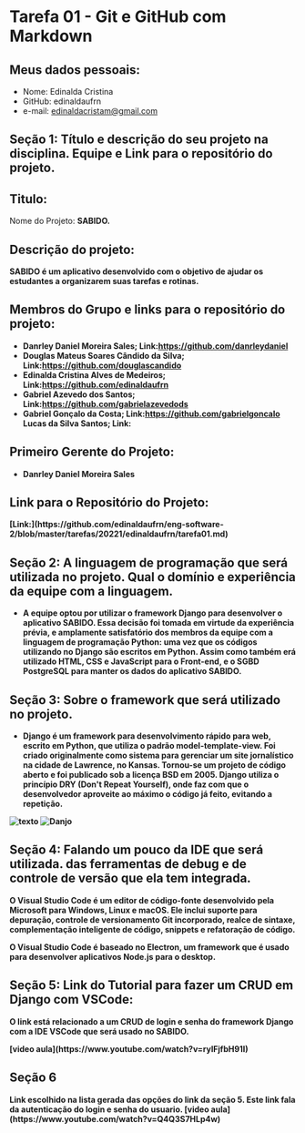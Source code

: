 # Tarefa 01 - Git e GitHub com Markdown
## Meus dados pessoais:
- Nome: Edinalda Cristina 
- GitHub: edinaldaufrn
- e-mail: edinaldacristam@gmail.com

## Seção 1: Título e descrição do seu projeto na disciplina. Equipe e Link para o repositório do projeto.
## Titulo:
<p>Nome do Projeto: <b>SABIDO. 

## Descrição do projeto:
<p><b>SABIDO é um aplicativo desenvolvido com o objetivo de ajudar os estudantes a organizarem suas tarefas e rotinas.

## Membros do Grupo e links para o repositório do projeto:
- Danrley Daniel Moreira Sales; Link:<https://github.com/danrleydaniel>
- Douglas Mateus Soares Cândido da Silva; Link:<https://github.com/douglascandido>
- Edinalda Cristina Alves de Medeiros; Link:<https://github.com/edinaldaufrn>
- Gabriel Azevedo dos Santos; Link:<https://github.com/gabrielazevedods>
- Gabriel Gonçalo da Costa; Link:<https://github.com/gabrielgoncalo>
Lucas da Silva Santos; Link:<Lucas da Silva Santos >

## Primeiro Gerente do Projeto:
- Danrley Daniel Moreira Sales 

## Link para o Repositório do Projeto: 
<p>[Link:](https://github.com/edinaldaufrn/eng-software-2/blob/master/tarefas/20221/edinaldaufrn/tarefa01.md)
<p>

## Seção 2: A linguagem de programação que será utilizada no projeto. Qual o domínio e experiência da equipe com a linguagem.
- A equipe optou por utilizar o framework Django para desenvolver o aplicativo SABIDO. Essa decisão foi tomada em virtude da experiência prévia, e amplamente satisfatório dos membros da equipe com a linguagem de programação Python: uma vez que os códigos utilizando no Django são escritos em Python. Assim como também erá utilizado HTML, CSS e JavaScript para o Front-end, e o SGBD PostgreSQL para manter os dados do aplicativo SABIDO.

## Seção 3: Sobre o framework que será utilizado no projeto.
- Django é um framework para desenvolvimento rápido para web, escrito em Python, que utiliza o padrão model-template-view. Foi criado originalmente como sistema para gerenciar um site jornalístico na cidade de Lawrence, no Kansas. Tornou-se um projeto de código aberto e foi publicado sob a licença BSD em 2005. Django utiliza o princípio DRY (Don't Repeat Yourself), onde faz com que o desenvolvedor aproveite ao máximo o código já feito, evitando a repetição.

![texto](C:\Users\edina\Downloads\Tarefa-Edinalda\eng-software-2)
![Danjo](C:\Users\edina\Downloads\Tarefa-Edinalda\eng-software-2\imagem)

## Seção 4: Falando um pouco da IDE que será utilizada. das ferramentas de debug e de controle de versão que ela tem integrada.
<p> O Visual Studio Code é um editor de código-fonte desenvolvido pela Microsoft para Windows, Linux e macOS. Ele inclui suporte para depuração, controle de versionamento Git incorporado, realce de sintaxe, complementação inteligente de código, snippets e refatoração de código.
<p> O Visual Studio Code é baseado no Electron, um framework que é usado para desenvolver aplicativos Node.js para o desktop.

## Seção 5: Link do Tutorial para fazer um CRUD em Django com VSCode:
<p> O link está relacionado a um CRUD de login e senha do framework Django com a IDE VSCode que será usado no SABIDO.
<p>[video aula](https://www.youtube.com/watch?v=ryIFjfbH91I)

## Seção 6
<p> Link escolhido na lista gerada das opções do link da seção 5. Este link fala da autenticação do login e senha do usuario.
[video aula](https://www.youtube.com/watch?v=Q4Q3S7HLp4w)
